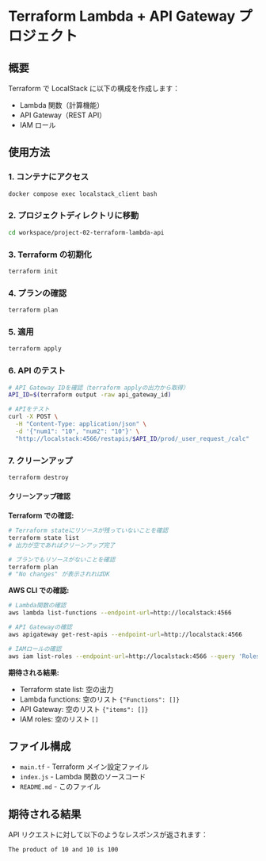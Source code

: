 # Terraform Lambda + API Gateway プロジェクト

## 概要

Terraform で LocalStack に以下の構成を作成します：

- Lambda 関数（計算機能）
- API Gateway（REST API）
- IAM ロール

## 使用方法

### 1. コンテナにアクセス

```bash
docker compose exec localstack_client bash
```

### 2. プロジェクトディレクトリに移動

```bash
cd workspace/project-02-terraform-lambda-api
```

### 3. Terraform の初期化

```bash
terraform init
```

### 4. プランの確認

```bash
terraform plan
```

### 5. 適用

```bash
terraform apply
```

### 6. API のテスト

```bash
# API Gateway IDを確認（terraform applyの出力から取得）
API_ID=$(terraform output -raw api_gateway_id)

# APIをテスト
curl -X POST \
  -H "Content-Type: application/json" \
  -d '{"num1": "10", "num2": "10"}' \
  "http://localstack:4566/restapis/$API_ID/prod/_user_request_/calc"
```

### 7. クリーンアップ

```bash
terraform destroy
```

#### クリーンアップ確認

**Terraform での確認:**

```bash
# Terraform stateにリソースが残っていないことを確認
terraform state list
# 出力が空であればクリーンアップ完了

# プランでもリソースがないことを確認
terraform plan
# "No changes" が表示されればOK
```

**AWS CLI での確認:**

```bash
# Lambda関数の確認
aws lambda list-functions --endpoint-url=http://localstack:4566

# API Gatewayの確認
aws apigateway get-rest-apis --endpoint-url=http://localstack:4566

# IAMロールの確認
aws iam list-roles --endpoint-url=http://localstack:4566 --query 'Roles[?contains(RoleName, `lambda`)]'
```

**期待される結果:**

- Terraform state list: 空の出力
- Lambda functions: 空のリスト `{"Functions": []}`
- API Gateway: 空のリスト `{"items": []}`
- IAM roles: 空のリスト `[]`

## ファイル構成

- `main.tf` - Terraform メイン設定ファイル
- `index.js` - Lambda 関数のソースコード
- `README.md` - このファイル

## 期待される結果

API リクエストに対して以下のようなレスポンスが返されます：

```
The product of 10 and 10 is 100
```
